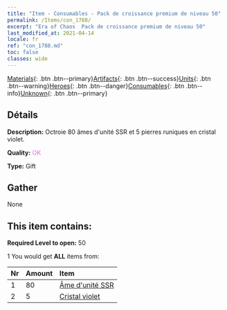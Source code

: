 ```yaml
---
title: "Item - Consumables - Pack de croissance premium de niveau 50"
permalink: /Items/con_1788/
excerpt: "Era of Chaos  Pack de croissance premium de niveau 50"
last_modified_at: 2021-04-14
locale: fr
ref: "con_1788.md"
toc: false
classes: wide
---
```

 [Materials](/fr/Items/){: .btn .btn--primary}[Artifacts](/fr/Items/Artifacts/){: .btn .btn--success}[Units](/fr/Items/Units/){: .btn .btn--warning}[Heroes](/fr/Items/Heroes/){: .btn .btn--danger}[Consumables](/fr/Items/Consumables/){: .btn .btn--info}[Unknown](/fr/Items/Unknown/){: .btn .btn--primary}

## Détails
 **Description:** Octroie 80 âmes d'unité SSR et 5 pierres runiques en cristal violet.

 **Quality:** <span style="color: #DA70D6">OK</span>

 **Type:** Gift

## Gather

  None

## This item contains:

 **Required Level to open:** 50

 1 You would get **ALL** items  from:

  | Nr | Amount |     Item    |
  |:---|:-------|:------------|
  | 1 | 80 | [Âme d'unité SSR](/fr/Items/con_535/) | 
  | 2 | 5 | [Cristal violet](/fr/Items/con_720/) | 
